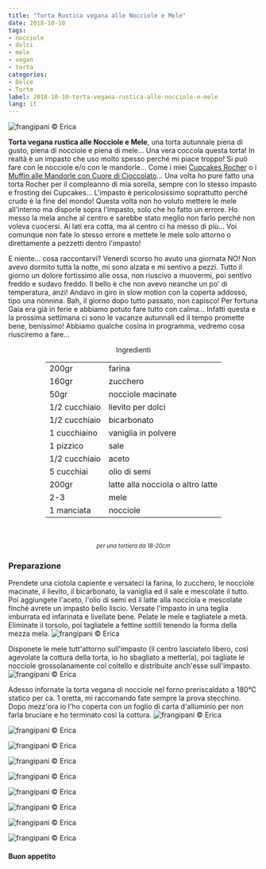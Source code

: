 ```yaml
---
title: "Torta Rustica vegana alle Nocciole e Mele"
date: 2018-10-10
tags:
- nocciole
- dolci
- mele
- vegan
- torta
categories:
- Dolce
- Torte
label: 2018-10-10-torta-vegana-rustica-alle-nocciole-e-mele
lang: it
---
```

![](header.jpg "frangipani © Erica")

**Torta vegana rustica alle Nocciole e Mele**, una torta autunnale piena di gusto, piena di nocciole e piena di mele... Una vera coccola questa torta! In realtà è un impasto che uso molto spesso perché mi piace troppo! Si può fare con le nocciole e/o con le mandorle... Come i miei <a href="https://frangipani.raiano.ch/2016-11-23-cupcakes-rocher/" target="_blank">Cupcakes Rocher</a> o i <a href="https://frangipani.raiano.ch/2015-05-08-muffin-alle-mandorle-con-cuore-di-cioccolato/" target="_blank">Muffin alle Mandorle con Cuore di Cioccolato</a>... Una volta ho pure fatto una torta Rocher per il compleanno di mia sorella, sempre con lo stesso impasto e frosting dei Cupcakes... L'impasto è pericolosissimo soprattutto perché crudo è la fine del mondo! Questa volta non ho voluto mettere le mele all'interno ma disporle sopra l'impasto, solo che ho fatto un errore. Ho messo la mela anche al centro e sarebbe stato meglio non farlo perché non voleva cuocersi. Ai lati era cotta, ma al centro ci ha messo di più... Voi comunque non fate lo stesso errore e mettete le mele solo attorno o direttamente a pezzetti dentro l'impasto!

E niente... cosa raccontarvi? Venerdì scorso ho avuto una giornata NO! Non avevo dormito tutta la notte, mi sono alzata e mi sentivo a pezzi. Tutto il giorno un dolore fortissimo alle ossa, non riuscivo a muovermi, poi sentivo freddo e sudavo freddo. Il bello è che non avevo neanche un po' di temperatura, anzi! Andavo in giro in slow motion con la coperta addosso, tipo una nonnina. Bah, il giorno dopo tutto passato, non capisco! Per fortuna Gaia era già in ferie e abbiamo potuto fare tutto con calma... Infatti questa e la prossima settimana ci sono le vacanze autunnali ed il tempo promette bene, benissimo! Abbiamo qualche cosina in programma, vedremo cosa riusciremo a fare...

<div id="wrapper" style="text-align: center">
  <div id="yourdiv" style="display: inline-block;">
    <div class="ingredients" itemscope itemtype="http://schema.org/Recipe">
      <span itemprop="name" style="display:none;">Torta Rustica vegana alle Nocciole e Mele</span>
      <span itemprop="recipeCategory" style="display:none;">Dolce</span>
      <img itemprop="image" style="display:none;" class="ignore-gallery-item" src="header.jpeg"/>
      <span itemprop="author" style="display:none;">Erica Raiano</span>
      <span itemprop="description" style="display:none;">Torta vegana rustica alle Nocciole e Mele, una torta autunnale piena di gusto, piena di nocciole e piena di mele... Una vera coccola questa torta!</span>
      <div class="ingredients-title">Ingredienti</div>
      <table>
        <tbody>
          </tr>
          <tr itemprop="recipeIngredient">
            <td>200gr</td>
            <td>farina</td>
          </tr>
          <tr itemprop="recipeIngredient">
            <td>160gr</td>
            <td>zucchero</td>
          </tr>
          <tr itemprop="recipeIngredient">
            <td>50gr</td>
            <td>nocciole macinate</td>
          </tr>
          <tr itemprop="recipeIngredient">
            <td>1/2 cucchiaio</td>
            <td>lievito per dolci</td>
          </tr>
          <tr itemprop="recipeIngredient">
            <td>1/2 cucchiaio</td>
            <td>bicarbonato</td>
          </tr>
          <tr itemprop="recipeIngredient">
            <td>1 cucchiaino</td>
            <td>vaniglia in polvere</td>
          </tr>
          <tr itemprop="recipeIngredient">
            <td>1 pizzico</td>
            <td>sale</td>
          </tr>
          <tr itemprop="recipeIngredient">
            <td>1/2 cucchiaio</td>
            <td>aceto</td>
          </tr>
          <tr itemprop="recipeIngredient">
            <td>5 cucchiai</td>
            <td>olio di semi</td>
          </tr>
          <tr itemprop="recipeIngredient">
            <td>200gr</td>
            <td>latte alla nocciola o altro latte</td>
          </tr>
          <tr itemprop="recipeIngredient">
            <td>2-3</td>
            <td>mele</td>
          </tr>
          <tr itemprop="recipeIngredient">
            <td>1 manciata</td>
            <td>nocciole</td>   
          </tr>
        </tbody>
      </table>
      <br></br>
      <i class="pull-right" style="font-size: 80%;">per una tortiera da 18-20cm</i>
    </div>
  </div>
</div>


<h3>
  <font color="grey">
    <i class="fa fa-cogs"></i>
  </font> Preparazione
</h3>

Prendete una ciotola capiente e versateci la farina, lo zucchero, le nocciole macinate, il lievito, il bicarbonato, la vaniglia ed il sale e mescolate il tutto.
Poi aggiungete l'aceto, l'olio di semi ed il latte alla nocciola e mescolate finché avrete un impasto bello liscio. Versate l'impasto in una teglia imburrata ed infarinata e livellate bene. Pelate le mele e tagliatele a metà. Eliminate il torsolo, poi tagliatele a fettine sottili tenendo la forma della mezza mela.
![](mela.jpg "frangipani © Erica")

Disponete le mele tutt'attorno sull'impasto (il centro lasciatelo libero, così agevolate la cottura della torta, io ho sbagliato a metterla), poi tagliate le nocciole grossolanamente col coltello e distribuite anch'esse sull'impasto.
![](teglia.jpg "frangipani © Erica")

Adesso infornate la torta vegana di nocciole nel forno preriscaldato a 180°C statico per ca. 1 oretta, mi raccomando fate sempre la prova stecchino. Dopo mezz'ora io l'ho coperta con un foglio di carta d'alluminio per non farla bruciare e ho terminato così la cottura. 
![](risultato1.jpg "frangipani © Erica")

![](risultato2.jpg "frangipani © Erica")

![](risultato3.jpg "frangipani © Erica")

![](risultato4.jpg "frangipani © Erica")

![](risultato5.jpg "frangipani © Erica")

![](risultato6.jpg "frangipani © Erica")

![](risultato7.jpg "frangipani © Erica")

![](risultato8.jpg "frangipani © Erica")

![](risultato9.jpg "frangipani © Erica")

<h4>Buon appetito
  <font color="red">
    <i class="fa fa-smile-o"></i>
  </font>
</h4>